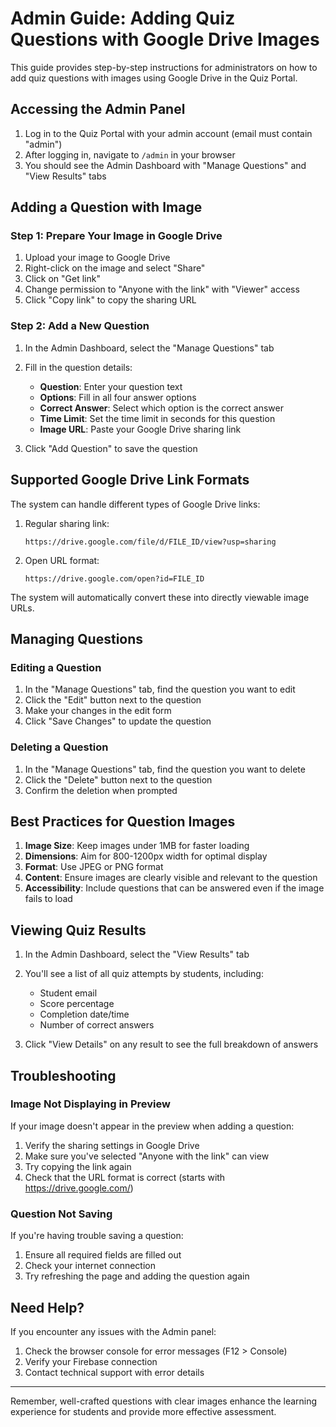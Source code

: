 # Admin Guide: Adding Quiz Questions with Google Drive Images

This guide provides step-by-step instructions for administrators on how to add quiz questions with images using Google Drive in the Quiz Portal.

## Accessing the Admin Panel

1. Log in to the Quiz Portal with your admin account (email must contain "admin")
2. After logging in, navigate to `/admin` in your browser
3. You should see the Admin Dashboard with "Manage Questions" and "View Results" tabs

## Adding a Question with Image

### Step 1: Prepare Your Image in Google Drive

1. Upload your image to Google Drive
2. Right-click on the image and select "Share"
3. Click on "Get link"
4. Change permission to "Anyone with the link" with "Viewer" access
5. Click "Copy link" to copy the sharing URL

### Step 2: Add a New Question

1. In the Admin Dashboard, select the "Manage Questions" tab
2. Fill in the question details:
   - **Question**: Enter your question text
   - **Options**: Fill in all four answer options
   - **Correct Answer**: Select which option is the correct answer
   - **Time Limit**: Set the time limit in seconds for this question
   - **Image URL**: Paste your Google Drive sharing link

3. Click "Add Question" to save the question

## Supported Google Drive Link Formats

The system can handle different types of Google Drive links:

1. Regular sharing link:
   ```
   https://drive.google.com/file/d/FILE_ID/view?usp=sharing
   ```

2. Open URL format:
   ```
   https://drive.google.com/open?id=FILE_ID
   ```

The system will automatically convert these into directly viewable image URLs.

## Managing Questions

### Editing a Question

1. In the "Manage Questions" tab, find the question you want to edit
2. Click the "Edit" button next to the question
3. Make your changes in the edit form
4. Click "Save Changes" to update the question

### Deleting a Question

1. In the "Manage Questions" tab, find the question you want to delete
2. Click the "Delete" button next to the question
3. Confirm the deletion when prompted

## Best Practices for Question Images

1. **Image Size**: Keep images under 1MB for faster loading
2. **Dimensions**: Aim for 800-1200px width for optimal display
3. **Format**: Use JPEG or PNG format
4. **Content**: Ensure images are clearly visible and relevant to the question
5. **Accessibility**: Include questions that can be answered even if the image fails to load

## Viewing Quiz Results

1. In the Admin Dashboard, select the "View Results" tab
2. You'll see a list of all quiz attempts by students, including:
   - Student email
   - Score percentage
   - Completion date/time
   - Number of correct answers

3. Click "View Details" on any result to see the full breakdown of answers

## Troubleshooting

### Image Not Displaying in Preview

If your image doesn't appear in the preview when adding a question:

1. Verify the sharing settings in Google Drive
2. Make sure you've selected "Anyone with the link" can view
3. Try copying the link again
4. Check that the URL format is correct (starts with https://drive.google.com/)

### Question Not Saving

If you're having trouble saving a question:

1. Ensure all required fields are filled out
2. Check your internet connection
3. Try refreshing the page and adding the question again

## Need Help?

If you encounter any issues with the Admin panel:

1. Check the browser console for error messages (F12 > Console)
2. Verify your Firebase connection
3. Contact technical support with error details

---

Remember, well-crafted questions with clear images enhance the learning experience for students and provide more effective assessment.
